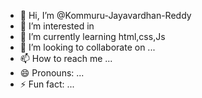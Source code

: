 - 👋 Hi, I’m @Kommuru-Jayavardhan-Reddy
- 👀 I’m interested in 
- 🌱 I’m currently learning html,css,Js
- 💞️ I’m looking to collaborate on ...
- 📫 How to reach me ...
- 😄 Pronouns: ...
- ⚡ Fun fact: ...

<!---
Kommuru-Jayavardhan-Reddy/Kommuru-Jayavardhan-Reddy is a ✨ special ✨ repository because its `README.md` (this file) appears on your GitHub profile.
You can click the Preview link to take a look at your changes.
--->
